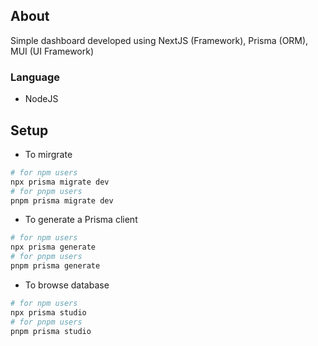 ## About

Simple dashboard developed using NextJS (Framework), Prisma (ORM), MUI (UI Framework)

### Language

-   NodeJS

## Setup

-   To mirgrate

```sh
# for npm users
npx prisma migrate dev
# for pnpm users
pnpm prisma migrate dev

```

-   To generate a Prisma client

```sh
# for npm users
npx prisma generate
# for pnpm users
pnpm prisma generate

```

-   To browse database

```sh
# for npm users
npx prisma studio
# for pnpm users
pnpm prisma studio

```
